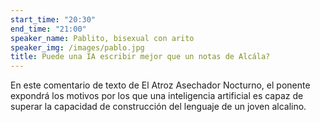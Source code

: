 ```yaml
---
start_time: "20:30"
end_time: "21:00"
speaker_name: Pablito, bisexual con arito
speaker_img: /images/pablo.jpg
title: Puede una IA escribir mejor que un notas de Alcála?
---
```


En este comentario de texto de El Atroz Asechador Nocturno, el ponente expondrá los motivos por los que una inteligencia artificial es capaz de superar la capacidad de construcción del lenguaje de un joven alcalino.